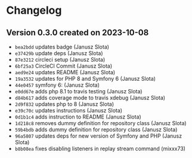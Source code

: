 # Changelog

## Version 0.3.0 created on 2023-10-08

* `bea2bdd` updates badge (Janusz Slota)
* `e37429b` update deps (Janusz Slota)
* `87e3212` circleci setup (Janusz Slota)
* `6bf25a3` CircleCI Commit (Janusz Slota)
* `aed9e24` updates README (Janusz Slota)
* `19a3532` updates for PHP 8 and Symfony 6 (Janusz Slota)
* `44e0457` symfony 6: (Janusz Slota)
* `e0dd67e` adds php 8.1 to travis testing (Janusz Slota)
* `d84b617` adds coverage mode to travis xdebug (Janusz Slota)
* `2d9f832` updates php to 8 (Janusz Slota)
* `e39c70c` updates instructions (Janusz Slota)
* `0d1b1c4` adds instruction to README (Janusz Slota)
* `1d218c8` removes dummy definition for repository class (Janusz Slota)
* `59b4bdb` adds dummy definition for repository class (Janusz Slota)
* `96a5807` updates deps for new version of Symfony and PHP (Janusz Slota)
* `b8b08ea` fixes disabling listeners in replay stream command (mixxx73)

